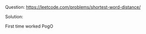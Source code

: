 Question: https://leetcode.com/problems/shortest-word-distance/

 

Solution:

First time worked PogO